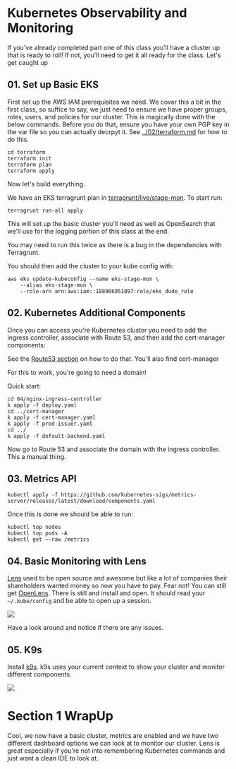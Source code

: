 # Kubernetes Observability and Monitoring

If you've already completed part one of this class you'll have a cluster up that is ready to roll! If not, you'll need to get it all ready for the class. Let's get caught up


## 01. Set up Basic EKS

First set up the AWS IAM prerequisites we need.  We cover this a bit in the first class, so suffice to say, we just need to ensure we have proper groups, roles, users, and policies for our cluster.  This is magically done with the below commands.  Before you do that, ensure you have your own PGP key in the var file so you can actually decrpyt it.  See [../02/terraform.md](../02/terraform.md) for how to do this. 


```
cd terraform
terraform init
terraform plan 
terraform apply 
```

Now let's build everything. 

We have an EKS terragrunt plan in [terragrunt/live/stage-mon](../terragrunt/live/stage-mon).  To start run: 

```
terragrunt run-all apply 
```

This will set up the basic cluster you'll need as well as OpenSearch that we'll use for the logging portion of this class at the end. 

You may need to run this twice as there is a bug in the dependencies with Terragrunt. 

You should then add the cluster to your kube config with: 

```
aws eks update-kubeconfig --name eks-stage-mon \
	--alias eks-stage-mon \
	--role-arn arn:aws:iam::188966951897:role/eks_dude_role
```

## 02. Kubernetes Additional Components

Once you can access you're Kubernetes cluster you need to add the ingress controller, associate with Route 53, and then add the cert-manager components: 

See the [Route53 section](../04/r53.md) on how to do that. You'll also find cert-manager 

For this to work, you're going to need a domain!

Quick start: 

```
cd 04/nginx-ingress-controller
k apply -f deploy.yaml
cd ../cert-manager
k apply -f cert-manager.yaml 
k apply -f prod-issuer.yaml 
cd ../
k apply -f default-backend.yaml 
```

Now go to Route 53 and associate the domain with the ingress controller.  This a manual thing. 
## 03. Metrics API 

```
kubectl apply -f https://github.com/kubernetes-sigs/metrics-server/releases/latest/download/components.yaml
```

Once this is done we should be able to run: 

```
kubectl top nodes
kubectl top pods -A 
kubectl get —-raw /metrics
```

## 04. Basic Monitoring with Lens

[Lens](https://k8slens.dev/) used to be open source and awesome but like a lot of companies their shareholders wanted money so now you have to pay.  Fear not!  You can still get [OpenLens](https://github.com/crloz/openlens). There is still and install and open.  It should read your `~/.kube/config` and be able to open up a session. 

![](../images/mo/m01-lens.png)

Have a look around and notice if there are any issues. 

## 05. K9s

Install [k9s](https://k9scli.io/topics/install/). k9s uses your current context to show your cluster and monitor different components. 

![](../images/mo/m01-k9s.png)

# Section 1 WrapUp

Cool, we now have a basic cluster, metrics are enabled and we have two different dashboard options we can look at to monitor our cluster.  Lens is great especially if you're not into remembering Kubernetes commands and just want a clean IDE to look at. 